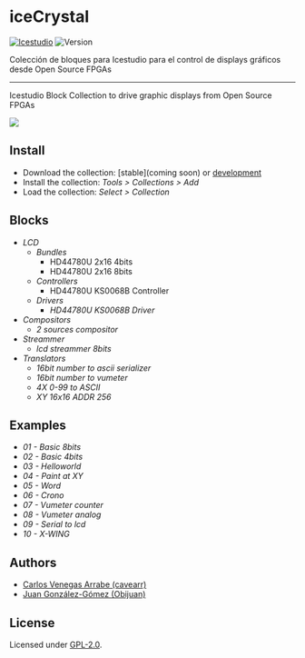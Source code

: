 # iceCrystal

[![Icestudio](https://img.shields.io/badge/collection-icestudio-blue.svg)](https://github.com/FPGAwars/icestudio)
![Version](https://img.shields.io/badge/version-v1.0.0-orange.svg)

Colección de bloques para Icestudio para el control de displays gráficos desde Open Source FPGAs

---

Icestudio Block Collection to drive graphic displays from Open Source FPGAs


![](https://github.com/cavearr/icecrystal/raw/master/assets/icons/icecrystal-logo_304x304.png)

## Install

* Download the collection: [stable](coming soon) or [development](https://github.com/cavearr/icecrystal/archive/master.zip)
* Install the collection: *Tools > Collections > Add*
* Load the collection: *Select > Collection*

## Blocks
* *LCD*
  * *Bundles*
    * HD44780U 2x16 4bits
    * HD44780U 2x16 8bits
  * *Controllers*
    * HD44780U KS0068B Controller
  * *Drivers*
    * *HD44780U KS0068B Driver*
* *Compositors*
  * *2 sources compositor*
* *Streammer*
  * *lcd streammer 8bits*
* *Translators*
  * *16bit number to ascii serializer*
  * *16bit number to vumeter*
  * *4X 0-99 to ASCII*
  * *XY 16x16 ADDR 256*
     
## Examples
* *01 - Basic 8bits*
* *02 - Basic 4bits*
* *03 - Helloworld*
* *04 - Paint at XY*	
* *05 - Word*
* *06 - Crono*
* *07 - Vumeter counter*
* *08 - Vumeter analog*	
* *09 - Serial to lcd*
* *10 - X-WING*
   

## Authors
* [Carlos Venegas Arrabe (cavearr)](https://github.com/cavearr)
* [Juan González-Gómez (Obijuan)](https://github.com/Obijuan)


## License

Licensed under [GPL-2.0](https://opensource.org/licenses/GPL-2.0).




